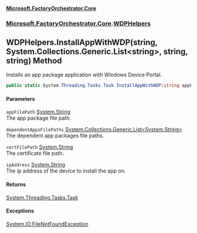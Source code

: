 #### [Microsoft.FactoryOrchestrator.Core](./Microsoft-FactoryOrchestrator-Core.md 'Microsoft.FactoryOrchestrator.Core')
### [Microsoft.FactoryOrchestrator.Core](./Microsoft-FactoryOrchestrator-Core.md 'Microsoft.FactoryOrchestrator.Core').[WDPHelpers](./Microsoft-FactoryOrchestrator-Core-WDPHelpers.md 'Microsoft.FactoryOrchestrator.Core.WDPHelpers')
## WDPHelpers.InstallAppWithWDP(string, System.Collections.Generic.List&lt;string&gt;, string, string) Method
Installs an app package application with Windows Device Portal.  
```csharp
public static System.Threading.Tasks.Task InstallAppWithWDP(string appFilePath, System.Collections.Generic.List<string> dependentAppsFilePaths, string certFilePath, string ipAddress="localhost");
```
#### Parameters
<a name='Microsoft-FactoryOrchestrator-Core-WDPHelpers-InstallAppWithWDP(string_System-Collections-Generic-List-string-_string_string)-appFilePath'></a>
`appFilePath` [System.String](https://docs.microsoft.com/en-us/dotnet/api/System.String 'System.String')  
The app package file path.  
  
<a name='Microsoft-FactoryOrchestrator-Core-WDPHelpers-InstallAppWithWDP(string_System-Collections-Generic-List-string-_string_string)-dependentAppsFilePaths'></a>
`dependentAppsFilePaths` [System.Collections.Generic.List&lt;](https://docs.microsoft.com/en-us/dotnet/api/System.Collections.Generic.List-1 'System.Collections.Generic.List')[System.String](https://docs.microsoft.com/en-us/dotnet/api/System.String 'System.String')[&gt;](https://docs.microsoft.com/en-us/dotnet/api/System.Collections.Generic.List-1 'System.Collections.Generic.List')  
The dependent app packages file paths.  
  
<a name='Microsoft-FactoryOrchestrator-Core-WDPHelpers-InstallAppWithWDP(string_System-Collections-Generic-List-string-_string_string)-certFilePath'></a>
`certFilePath` [System.String](https://docs.microsoft.com/en-us/dotnet/api/System.String 'System.String')  
The certificate file path.  
  
<a name='Microsoft-FactoryOrchestrator-Core-WDPHelpers-InstallAppWithWDP(string_System-Collections-Generic-List-string-_string_string)-ipAddress'></a>
`ipAddress` [System.String](https://docs.microsoft.com/en-us/dotnet/api/System.String 'System.String')  
The ip address of the device to install the app on.  
  
#### Returns
[System.Threading.Tasks.Task](https://docs.microsoft.com/en-us/dotnet/api/System.Threading.Tasks.Task 'System.Threading.Tasks.Task')  
#### Exceptions
[System.IO.FileNotFoundException](https://docs.microsoft.com/en-us/dotnet/api/System.IO.FileNotFoundException 'System.IO.FileNotFoundException')  
  
